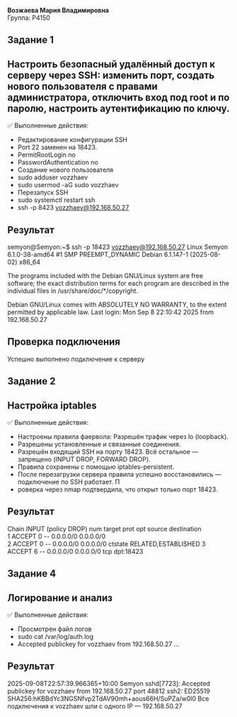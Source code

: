**Возжаева Мария Владимировна**  
Группа: Р4150
## Задание 1
## Настроить безопасный удалённый доступ к серверу через SSH: изменить порт, создать нового пользователя с правами администратора, отключить вход под root и по паролю, настроить аутентификацию по ключу. 
 
✅ Выполненные действия: 

 - Редактирование конфигурации SSH
 - Port 22 заменен на 18423.
 - PermitRootLogin no
 - PasswordAuthentication no
 - Создание нового пользователя
 - sudo adduser vozzhaev
 - sudo usermod -aG sudo vozzhaev
 - Перезапуск SSH
 - sudo systemctl restart ssh
 - ssh -p 8423 vozzhaev@192.168.50.27

## Результат
semyon@Semyon:~$ ssh -p 18423 vozzhaev@192.168.50.27
Linux Semyon 6.1.0-38-amd64 #1 SMP PREEMPT_DYNAMIC Debian 6.1.147-1 (2025-08-02) x86_64

The programs included with the Debian GNU/Linux system are free software;
the exact distribution terms for each program are described in the
individual files in /usr/share/doc/*/copyright.

Debian GNU/Linux comes with ABSOLUTELY NO WARRANTY, to the extent
permitted by applicable law.
Last login: Mon Sep  8 22:10:42 2025 from 192.168.50.27

## Проверка подключения
Успешно выполнено подключение к серверу

## Задание 2
## Настройка iptables    
✅ Выполненные действия: 
- Настроены правила фаервола:  Разрешён трафик через lo (loopback).
- Разрешены установленные и связанные соединения.
- Разрешён входящий SSH на порту 18423.  Всё остальное — запрещено (INPUT DROP, FORWARD DROP).
- Правила сохранены с помощью iptables-persistent.
- После перезагрузки сервера правила успешно восстановились — подключение по SSH работает.  П
- роверка через nmap подтвердила, что открыт только порт 18423.
  
## Результат
Chain INPUT (policy DROP)
num  target     prot opt source               destination         
1    ACCEPT     0    --  0.0.0.0/0            0.0.0.0/0           
2    ACCEPT     0    --  0.0.0.0/0            0.0.0.0/0            ctstate RELATED,ESTABLISHED
3    ACCEPT     6    --  0.0.0.0/0            0.0.0.0/0            tcp dpt:18423

## Задание 4
## Логирование и анализ  
✅ Выполненные действия:
- Просмотрен файл логов
- sudo cat /var/log/auth.log
- Accepted publickey for vozzhaev from 192.168.50.27 ...
 
## Результат
2025-09-08T22:57:39.966365+10:00 Semyon sshd[7723]: Accepted publickey for vozzhaev from 192.168.50.27 port 48812 ssh2: ED25519 SHA256:hKBBdYc3NGSNfvp2TdAV90mh+aous66H/SuPZa/w0l0
Все подключения к vozzhaev шли с одного IP — 192.168.50.27
